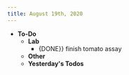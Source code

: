 ```yaml
---
title: August 19th, 2020
---
```


- **To-Do**
	- **Lab**
		- {DONE}} finish tomato assay
	- **Other**
	- **Yesterday's Todos**